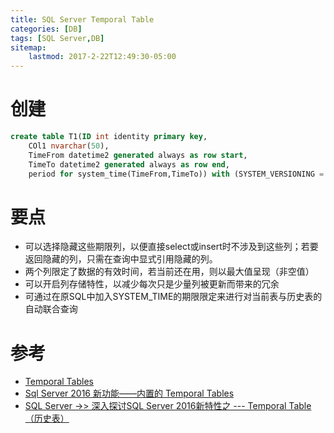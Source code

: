 ```yaml
---
title: SQL Server Temporal Table
categories: [DB]
tags: [SQL Server,DB]
sitemap:
    lastmod: 2017-2-22T12:49:30-05:00
---
```




创建
=================

```sql
create table T1(ID int identity primary key,
    COl1 nvarchar(50),
    TimeFrom datetime2 generated always as row start,
    TimeTo datetime2 generated always as row end,
    period for system_time(TimeFrom,TimeTo)) with (SYSTEM_VERSIONING = ON (HISTORY_TABLE = dbo.T1History));
```



要点
===================

* 可以选择隐藏这些期限列，以便直接select或insert时不涉及到这些列；若要返回隐藏的列，只需在查询中显式引用隐藏的列。
* 两个列限定了数据的有效时间，若当前还在用，则以最大值呈现（非空值）
* 可以开启列存储特性，以减少每次只是少量列被更新而带来的冗余
* 可通过在原SQL中加入SYSTEM_TIME的期限限定来进行对当前表与历史表的自动联合查询



参考
===================

* [Temporal Tables](https://msdn.microsoft.com/en-us/library/dn935015.aspx)
* [Sql Server 2016 新功能——内置的 Temporal Tables](http://www.cnblogs.com/Gin-23333/p/5936120.html)
* [SQL Server ->> 深入探讨SQL Server 2016新特性之 --- Temporal Table（历史表）](http://www.cnblogs.com/jenrrychen/p/5196948.html)
